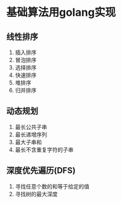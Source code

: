 # 基础算法用golang实现

## 线性排序

1. 插入排序
2. 冒泡排序
3. 选择排序
4. 快速排序
5. 堆排序
6. 归并排序

## 动态规划

1. 最长公共子串
2. 最长递增序列
3. 最大子串和
4. 最长不含重复字符的子串

## 深度优先遍历(DFS)

1. 寻找任意个数的和等于给定的值
1. 寻找树的最大深度